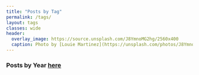```yaml
---
title: "Posts by Tag"
permalink: /tags/
layout: tags
classes: wide
header:
  overlay_image: https://source.unsplash.com/J8YmnoMG2hg/2560x400
  caption: Photo by [Louie Martinez](https://unsplash.com/photos/J8YmnoMG2hg) on [Unsplash](https://unsplash.com)
---
```


### Posts by <i class="fas fa-fw fa-calendar-alt" aria-hidden="true"></i> Year [here](/posts/)
